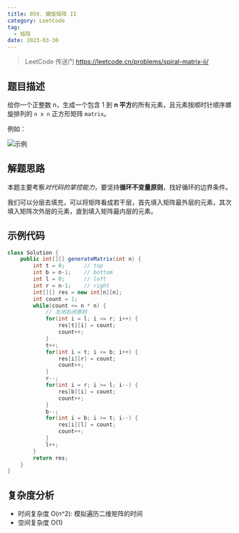 ```yaml
---
title: 059. 螺旋矩阵 II
category: LeetCode
tag:
  - 矩阵
date: 2023-03-30
---
```


> LeetCode 传送门 https://leetcode.cn/problems/spiral-matrix-ii/

## 题目描述 <Badge text="中等" type="warning"/>

给你一个正整数 n，生成一个包含 1 到 **n 平方**的所有元素，且元素按顺时针顺序螺旋排列的 `n x n` 正方形矩阵 `matrix`。

例如：

![示例](https://assets.leetcode.com/uploads/2020/11/13/spiraln.jpg)

## 解题思路

本题主要考察*对代码的掌控能力*，要坚持**循环不变量原则**，找好循环的边界条件。

我们可以分层去填充，可以将矩阵看成若干层，首先填入矩阵最外层的元素，其次填入矩阵次外层的元素，直到填入矩阵最内层的元素。

## 示例代码

```java
class Solution {
    public int[][] generateMatrix(int n) {
        int t = 0;      // top
        int b = n-1;    // bottom
        int l = 0;      // left
        int r = n-1;    // right
        int[][] res = new int[n][n];
        int count = 1;
        while(count <= n * n) {
            // 左闭右闭原则
            for(int i = l; i <= r; i++) {
                res[t][i] = count;
                count++;
            }
            t++;
            for(int i = t; i <= b; i++) {
                res[i][r] = count;
                count++;
            }
            r--;
            for(int i = r; i >= l; i--) {
                res[b][i] = count;
                count++;
            }
            b--;
            for(int i = b; i >= t; i--) {
                res[i][l] = count;
                count++;
            }
            l++;
        }
        return res;
    }
}
```

## 复杂度分析

- 时间复杂度 O(n^2): 模拟遍历二维矩阵的时间
- 空间复杂度 O(1)